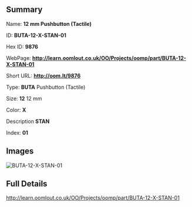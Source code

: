 

## Summary
 
Name: __12 mm Pushbutton (Tactile)__

ID: __BUTA-12-X-STAN-01__

Hex ID: __9876__

WebPage: __http://learn.oomlout.co.uk/OO/Projects/oomp/part/BUTA-12-X-STAN-01__

Short URL: __http://oom.lt/9876__


Type: __BUTA__ Pushbutton (Tactile) 

Size: __12__ 12 mm 

Color: __X__  

Description __STAN__  

Index: __01__


## Images
![BUTA-12-X-STAN-01](http://oomlout.com/oomp-gen/parts/BUTA-12-X-STAN-01/BUTA-12-X-STAN-01_420.jpg)



## Full Details

 http://learn.oomlout.co.uk/OO/Projects/oomp/part/BUTA-12-X-STAN-01














